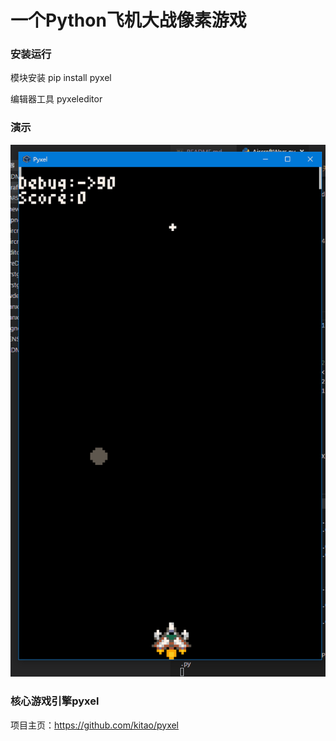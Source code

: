 # 一个Python飞机大战像素游戏



### 安装运行
模块安装
pip install pyxel



编辑器工具
pyxeleditor <yourfilename>


### 演示

!["演示"](https://github.com/rui7157/PyPlaneWars/blob/master/demo190429.gif)

### 核心游戏引擎pyxel
项目主页：https://github.com/kitao/pyxel
